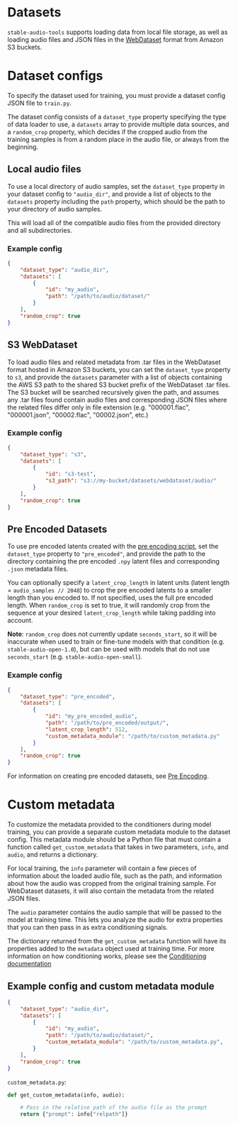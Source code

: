# Datasets
`stable-audio-tools` supports loading data from local file storage, as well as loading audio files and JSON files in the [WebDataset](https://github.com/webdataset/webdataset/tree/main/webdataset) format from Amazon S3 buckets.

# Dataset configs
To specify the dataset used for training, you must provide a dataset config JSON file to `train.py`.

The dataset config consists of a `dataset_type` property specifying the type of data loader to use, a `datasets` array to provide multiple data sources, and a `random_crop` property, which decides if the cropped audio from the training samples is from a random place in the audio file, or always from the beginning.

## Local audio files
To use a local directory of audio samples, set the `dataset_type` property in your dataset config to `"audio_dir"`, and provide a list of objects to the `datasets` property including the `path` property, which should be the path to your directory of audio samples.

This will load all of the compatible audio files from the provided directory and all subdirectories.

### Example config 
```json
{
    "dataset_type": "audio_dir",
    "datasets": [
        {
            "id": "my_audio",
            "path": "/path/to/audio/dataset/"
        }
    ],
    "random_crop": true
}
```

## S3 WebDataset
To load audio files and related metadata from .tar files in the WebDataset format hosted in Amazon S3 buckets, you can set the `dataset_type` property to `s3`, and provide the `datasets` parameter with a list of objects containing the AWS S3 path to the shared S3 bucket prefix of the WebDataset .tar files. The S3 bucket will be searched recursively given the path, and assumes any .tar files found contain audio files and corresponding JSON files where the related files differ only in file extension (e.g. "000001.flac", "000001.json", "00002.flac", "00002.json", etc.)

### Example config
```json
{
    "dataset_type": "s3",
    "datasets": [
        {
            "id": "s3-test",
            "s3_path": "s3://my-bucket/datasets/webdataset/audio/"
        }
    ],
    "random_crop": true
}
```

## Pre Encoded Datasets
To use pre encoded latents created with the [pre encoding script](pre_encoding.md), set the `dataset_type` property to `"pre_encoded"`, and provide the path to the directory containing the pre encoded `.npy` latent files and corresponding `.json` metadata files.

You can optionally specify a `latent_crop_length` in latent units (latent length = `audio_samples // 2048`) to crop the pre encoded latents to a smaller length than you encoded to. If not specified, uses the full pre encoded length. When `random_crop` is set to true, it will randomly crop from the sequence at your desired `latent_crop_length` while taking padding into account.

**Note**: `random_crop` does not currently update `seconds_start`, so it will be inaccurate when used to train or fine-tune models with that condition (e.g. `stable-audio-open-1.0`), but can be used with models that do not use `seconds_start` (e.g. `stable-audio-open-small`).

### Example config
```json
{
    "dataset_type": "pre_encoded",
    "datasets": [
        {
            "id": "my_pre_encoded_audio",
            "path": "/path/to/pre_encoded/output/",
            "latent_crop_length": 512,
            "custom_metadata_module": "/path/to/custom_metadata.py"
        }
    ],
    "random_crop": true
}
```

For information on creating pre encoded datasets, see [Pre Encoding](pre_encoding.md).

# Custom metadata
To customize the metadata provided to the conditioners during model training, you can provide a separate custom metadata module to the dataset config. This metadata module should be a Python file that must contain a function called `get_custom_metadata` that takes in two parameters, `info`, and `audio`, and returns a dictionary. 

For local training, the `info` parameter will contain a few pieces of information about the loaded audio file, such as the path, and information about how the audio was cropped from the original training sample. For WebDataset datasets, it will also contain the metadata from the related JSON files. 

The `audio` parameter contains the audio sample that will be passed to the model at training time. This lets you analyze the audio for extra properties that you can then pass in as extra conditioning signals.

The dictionary returned from the `get_custom_metadata` function will have its properties added to the `metadata` object used at training time. For more information on how conditioning works, please see the [Conditioning documentation](./conditioning.md)

## Example config and custom metadata module
```json
{
    "dataset_type": "audio_dir",
    "datasets": [
        {
            "id": "my_audio",
            "path": "/path/to/audio/dataset/",
            "custom_metadata_module": "/path/to/custom_metadata.py",
        }
    ],
    "random_crop": true
}
```

`custom_metadata.py`:
```py
def get_custom_metadata(info, audio):

    # Pass in the relative path of the audio file as the prompt
    return {"prompt": info["relpath"]}
```